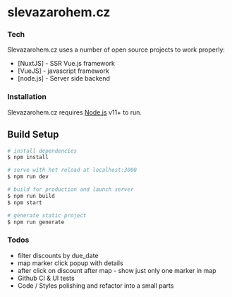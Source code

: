 # slevazarohem.cz

### Tech

Slevazarohem.cz uses a number of open source projects to work properly:

* [NuxtJS] - SSR Vue.js framework
* [VueJS] - javascript framework
* [node.js] - Server side backend

### Installation
Slevazarohem.cz requires [Node.js](https://nodejs.org/) v11+ to run.

## Build Setup

``` bash
# install dependencies
$ npm install

# serve with hot reload at localhost:3000
$ npm run dev

# build for production and launch server
$ npm run build
$ npm start

# generate static project
$ npm run generate
```

### Todos
 - filter discounts by due_date
 - map marker click popup with details
 - after click on discount after map - show just only one marker in map
 - Github CI & UI tests
 - Code / Styles polishing and refactor into a small parts